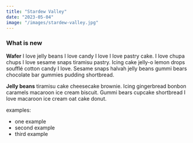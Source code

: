```yaml
---
title: "Stardew Valley"
date: "2023-05-04"
image: "/images/stardew-valley.jpg"
---
```


### What is new

__Wafer__ I love jelly beans I love candy I love I love pastry cake. I love chupa chups I love sesame snaps tiramisu pastry. Icing cake jelly-o lemon drops soufflé cotton candy I love. Sesame snaps halvah jelly beans gummi bears chocolate bar gummies pudding shortbread.

__Jelly beans__ tiramisu cake cheesecake brownie. Icing gingerbread bonbon caramels macaroon ice cream biscuit. Gummi bears cupcake shortbread I love macaroon ice cream oat cake donut.

  examples: 
- one example
- second example
- third example

